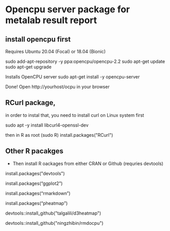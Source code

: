 # Opencpu server package for metalab result report


## install opencpu first

Requires Ubuntu 20.04 (Focal) or 18.04 (Bionic)

sudo add-apt-repository -y ppa:opencpu/opencpu-2.2
sudo apt-get update 
sudo apt-get upgrade

Installs OpenCPU server
sudo apt-get install -y opencpu-server

Done! Open http://yourhost/ocpu in your browser



## RCurl package, 
in order to instal that, you need to install curl on Linux system first

sudo apt -y install libcurl4-openssl-dev

then in R as root (sudo R)
install.packages("RCurl")

## Other R pacakges


* Then install R oackages from either CRAN or Github (requries devtools)

install.packages("devtools")

install.packages(“ggplot2”)

install.packages(“rmarkdown”)

install.packages(“pheatmap”)

devtools::install_github("talgalili/d3heatmap")

devtools::install_github("ningzhibin/rmdocpu")

